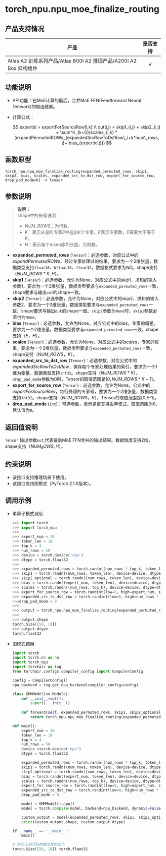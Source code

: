 # torch_npu.npu_moe_finalize_routing

## 产品支持情况

| 产品                                                         | 是否支持 |
| ------------------------------------------------------------ | :------: |
|<term>Atlas A2 训练系列产品/Atlas 800I A2 推理产品/A200I A2 Box 异构组件</term>  | √   |

## 功能说明

- API功能：在MoE计算的最后，合并MoE FFN(Feedforward Neural Network)的输出结果。

- 计算公式：

    $$
    expertid = exportForSourceRow[i,k] \\
    out(i,j) = skip1_{i,j} + skip2_{i,j} + \sum^K_{k=0}(scales_{i,k} * (expandPermutedROWs_{expandedSrcRowToDstRow\_i+k*num\_rows, j}+ bias_{expertid,j}))
    $$

## 函数原型

```
torch_npu.npu_moe_finalize_routing(expanded_permuted_rows, skip1, skip2, bias, scales, expanded_src_to_dst_row, export_for_source_row, drop_pad_mode=0) -> Tensor
```

## 参数说明
>**说明：**<br>
>shape中的符号说明：
>-   $NUM\_ROWS$：为行数。
>-   $K$：表示从总的专家$E$中选出$K$个专家。$E$表示专家数，$E$需要大于等于$K$。
>-   $H$：表示每个token序列长度，为列数。

- **expanded_permuted_rows** (`Tensor`)：必选参数，对应公式中的$expandPermutedROWs$，经过专家处理过的结果，要求为一个2维张量，数据类型支持`float16`、`bfloat16`、`float32`，数据格式要求为$ND$。shape支持$（NUM\_ROWS * K, H）$。
- **skip1** (`Tensor`)：必选参数，允许为None，对应公式中的$skip1$，求和的输入参数1，要求为一个2维张量，数据类型要求与`expanded_permuted_rows`一致，shape要求与输出`out`的shape一致。
- **skip2** (`Tensor`)：必选参数，允许为None，对应公式中的$skip2$，求和的输入参数2，要求为一个2维张量，数据类型要求与`expanded_permuted_rows`一致，shape要求与输出`out`的shape一致。`skip2`参数为`None`时，`skip1`参数必须也为`None`。
- **bias** (`Tensor`)：必选参数，允许为None，对应公式中的$bias$，专家的偏差，要求为一个2维张量，数据类型要求与`expanded_permuted_rows`一致。shape支持$（E，H）$。
- **scales** (`Tensor`)：必选参数，允许为None，对应公式中的$scales$，专家的权重，要求为一个2维张量，数据类型要求与`expanded_permuted_rows`一致，shape支持（$NUM\_ROWS，K）$。
- **expanded_src_to_dst_row** (`Tensor`)：必选参数，对应公式中的$expandedSrcRowToDstRow$，保存每个专家处理结果的索引，要求为一个1维为张量，数据类型支持`int32`。shape支持$（NUM\_ROWS * K）$，`drop_pad_mode`参数为0时，Tensor的取值范围是$[0, NUM\_ROWS * K-1]$。
- **export_for_source_row** (`Tensor`)：必选参数，允许为None，公式中的$exportForSourceRow$，每行处理的专家号，要求为一个2维张量，数据类型支持`int32`。shape支持$（NUM\_ROWS，K）$，Tensor的取值范围是[0,E-1]。
- **drop_pad_mode** (`int`)：可选参数，表示是否支持丢弃模式，取值范围为0，默认值为`0`。


## 返回值说明
`Tensor`
输出参数`out`,代表最后MoE FFN合并的输出结果。数据维度支持2维，shape支持$（NUM_ROWS, H）$。

## 约束说明

- 该接口支持推理场景下使用。
- 该接口支持图模式（PyTorch 2.1.0版本）。

## 调用示例

- 单算子模式调用

    ```python
    >>> import torch
    >>> import torch_npu
    >>>
    >>> expert_num = 16
    >>> token_len = 10
    >>> top_k = 4
    >>> num_rows = 50
    >>> device = torch.device('npu')
    >>> dtype = torch.float32
    >>>
    >>> expanded_permuted_rows = torch.randn((num_rows * top_k, token_len), device=device, dtype=dtype)
    >>> skip1 = torch.randn((num_rows, token_len), device=device, dtype=dtype)
    >>> skip2_optional = torch.randn((num_rows, token_len), device=device, dtype=dtype)
    >>> bias = torch.randn((expert_num, token_len), device=device, dtype=dtype)
    >>> scales = torch.randn((num_rows, top_k), device=device, dtype=dtype)
    >>> export_for_source_row = torch.randint(low=0, high=expert_num, size=(num_rows, top_k), device=device, dtype=torch.int32)
    >>> expanded_src_to_dst_row = torch.randint(low=0, high=num_rows * top_k, size=(num_rows * top_k,), device=device,dtype=torch.int32)
    >>>drop_pad_mode = 0
    >>> 
    >>> output = torch_npu.npu_moe_finalize_routing(expanded_permuted_rows, skip1, skip2_optional, bias, scales,expanded_src_to_dst_row, export_for_source_row, drop_pad_mode)
    >>> 
    >>> output.shape
    torch.Size([50, 10])
    >>> output.dtype
    torch.float32
    ```

- 图模式调用

    ```python
    import torch
    import torch.nn as nn
    import torch_npu
    import torchair as tng
    from torchair.configs.compiler_config import CompilerConfig

    config = CompilerConfig()
    npu_backend = tng.get_npu_backend(compiler_config=config)

    class GMMModel(nn.Module):
        def __init__(self):
            super().__init__()
        
        def forward(self, expanded_permuted_rows, skip1, skip2_optional, bias, scales, expanded_src_to_dst_row, export_for_source_row, drop_pad_mode):
            return torch_npu.npu_moe_finalize_routing(expanded_permuted_rows, skip1, skip2_optional, bias, scales, expanded_src_to_dst_row, export_for_source_row, drop_pad_mode)

    def main():
        expert_num = 16
        token_len = 10
        top_k = 4
        num_rows = 50
        device =torch.device('npu')
        dtype = torch.float32

        expanded_permuted_rows = torch.randn((num_rows * top_k, token_len), device=device, dtype=dtype)
        skip1 = torch.randn((num_rows, token_len), device=device, dtype=dtype)
        skip2_optional = torch.randn((num_rows, token_len), device=device, dtype=dtype)
        bias = torch.randn((expert_num, token_len), device=device, dtype=dtype)
        scales = torch.randn((num_rows, top_k), device=device, dtype=dtype)
        export_for_source_row = torch.randint(low=0, high=expert_num, size=(num_rows, top_k), device=device, dtype=torch.int32)
        expanded_src_to_dst_row = torch.randint(low=0, high=num_rows * top_k, size=(num_rows * top_k,), device=device, dtype=torch.int32)
        drop_pad_mode = 0

        model = GMMModel().npu()
        model = torch.compile(model, backend=npu_backend, dynamic=False)

        custom_output = model(expanded_permuted_rows, skip1, skip2_optional, bias, scales, expanded_src_to_dst_row, export_for_source_row, drop_pad_mode)
        print(custom_output.shape, custom_output.dtype)

    if __name__ == '__main__':
        main()
    
    # 执行上述代码的输出类似如下
    torch.Size([50, 10]) torch.float32
    ```

